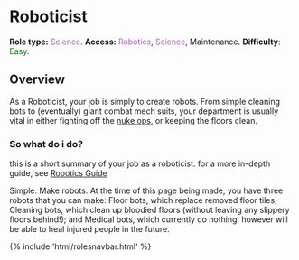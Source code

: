 # Roboticist
**Role type:** <font color="#a85fb9">Science</font>. **Access:** <font color="#a85fb9">Robotics</font>, <font color="#a85fb9">Science</font>, Maintenance. **Difficulty**: <font color="Green">Easy</font>.




## Overview


As a Roboticist, your job is simply to create robots. From simple cleaning bots to (eventually) giant combat mech suits, your department is usually vital in either fighting off the [nuke ops](Nuclear-Emergency.md), or keeping the floors clean.




### So what do i do?


this is a short summary of your job as a roboticist. for a more in-depth guide, see [Robotics Guide](Robotics-Guide.md)

Simple. Make robots. At the time of this page being made, you have three robots that you can make: Floor bots, which replace removed floor tiles; Cleaning bots, which clean up bloodied floors (without leaving any slippery floors behind!); and Medical bots, which currently do nothing, however will be able to heal injured people in the future.



 {% include 'html/rolesnavbar.html' %}